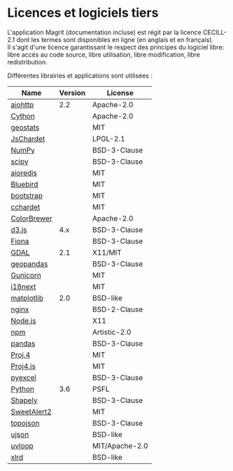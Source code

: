 # Licences et logiciels tiers

L'application Magrit (documentation incluse) est régit par la licence CECILL-2.1 dont les termes sont disponibles en ligne (en anglais et en français).  
Il s'agit d'une licence garantissant le respect des principes du logiciel libre: libre accès au code source, libre utilisation, libre modification, libre redistribution.

Différentes librairies et applications sont utilisées :

| Name                                                  | Version | License        |
|-------------------------------------------------------|---------|----------------|
| [aiohttp](http://aiohttp.readthedocs.io)              | 2.2     | Apache-2.0     |
| [Cython](http://cython.org)                           |         | Apache-2.0     |
| [geostats](https://github.com/simogeo/geostats)       |         | MIT            |
| [JsChardet](https://github.com/aadsm/jschardet)       |         | LPGL-2.1       |
| [NumPy](http://www.numpy.org/)                        |         | BSD-3-Clause   |
| [scipy](https://scipy.org/scipylib/)                  |         | BSD-3-Clause   |
| [aioredis](https://github.com/aio-libs/aioredis)      |         | MIT            |
| [Bluebird](bluebirdjs.com)                            |         | MIT            |
| [bootstrap](https://getbootstrap.com/docs/3.3/)       |         | MIT            |
| [cchardet](https://github.com/PyYoshi/cChardet)       |         | MIT            |
| [ColorBrewer](http://colorbrewer2.org/)               |         | Apache-2.0     |
| [d3.js](https://d3js.org/)                            | 4.x     | BSD-3-Clause   |
| [Fiona](http://toblerity.org/fiona/)                  |         | BSD-3-Clause   |
| [GDAL](http://gdal.org/)                              | 2.1     | X11/MIT        |
| [geopandas](http://geopandas.org)                     |         | BSD-3-Clause   |
| [Gunicorn](http://gunicorn.org)                       |         | MIT            |
| [i18next](https://www.i18next.com)                    |         | MIT            |
| [matplotlib](https://matplotlib.org)                  | 2.0     | BSD-like       |
| [nginx](https://nginx.org/)                           |         | BSD-2-Clause   |
| [Node.js](https://nodejs.org)                         |         | X11            |
| [npm](https://www.npmjs.com)                          |         | Artistic-2.0   |
| [pandas](http://pandas.pydata.org)                    |         | BSD-3-Clause   |
| [Proj.4](http://proj4.org)                            |         | MIT            |
| [Proj4.js](http://http://proj4js.org/)                |         | MIT            |
| [pyexcel](https://github.com/pyexcel/pyexcel)         |         | BSD-3-Clause   |
| [Python](https://www.python.org)                      | 3.6     | PSFL           |
| [Shapely](http://toblerity.org/shapely/)              |         | BSD-3-Clause   |
| [SweetAlert2](https://github.com/limonte/sweetalert2) |         | MIT            |
| [topojson](https://github.com/topojson/)              |         | BSD-3-Clause   |
| [ujson](https://github.com/esnme/ultrajson)           |         | BSD-like       |
| [uvloop](https://github.com/MagicStack/uvloop)        |         | MIT/Apache-2.0 |
| [xlrd](https://github.com/python-excel/xlrd)          |         | BSD-like       |
